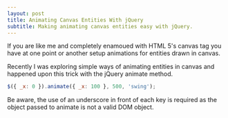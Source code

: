 ```yaml
---
layout: post
title: Animating Canvas Entities With jQuery
subtitle: Making animating canvas entities easy with jQuery.
---
```


If you are like me and completely enamoued with HTML 5's canvas tag you have at one point or another setup animations for entities drawn in canvas.

Recently I was exploring simple ways of animating entities in canvas and happened upon this trick with the jQuery animate method.

```javascript
$({ _x: 0 }).animate({ _x: 100 }, 500, 'swing');
```

Be aware, the use of an underscore in front of each key is required as the object passed to animate is not a valid DOM object.